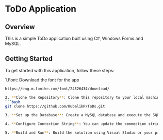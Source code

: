 # ToDo Application

## Overview

This is a simple ToDo application built using C#, Windows Forms and MySQL.

## Getting Started

To get started with this application, follow these steps:

1.Font: Download the font for the app
   ```bash
   https://eng.m.fontke.com/font/24526434/download/

2. **Clone the Repository**: Clone this repository to your local machine using Git.
   ```bash
   git clone https://github.com/KubalikP/ToDo.git

3. **Set up the Database**: Create a MySQL database and execute the SQL scripts provided in the database directory to set up the necessary tables.

4. **Configure Connection String**: You can update the connection string in the UserAccess.cs and Authentication.cs to point to your MySQL database if needed.

5. **Build and Run**: Build the solution using Visual Studio or your preferred IDE, and run the application.
